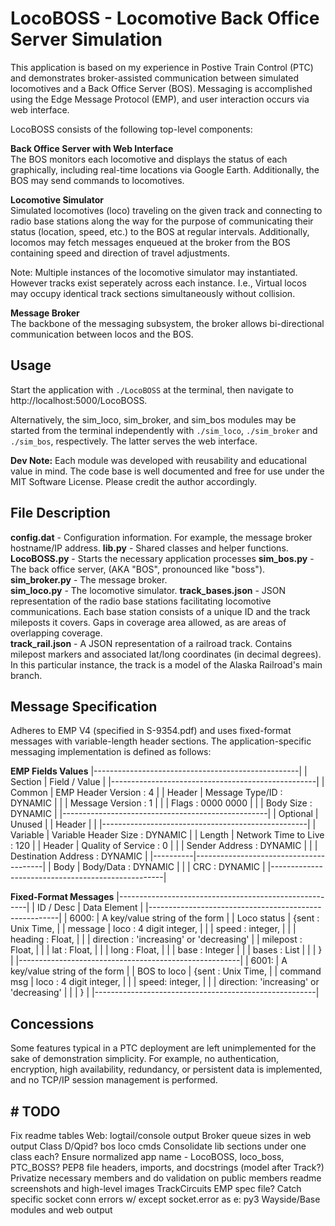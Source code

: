 # LocoBOSS - Locomotive Back Office Server Simulation

This application is based on my experience in Postive Train Control (PTC) and demonstrates broker-assisted communication between simulated locomotives and a Back Office Server (BOS). Messaging is accomplished using the Edge Message Protocol (EMP), and user interaction occurs via web interface.

LocoBOSS consists of the following top-level components:

**Back Office Server with Web Interface**  
The BOS monitors each locomotive and displays the status of each graphically, including real-time locations via Google Earth. Additionally, the BOS may send commands to locomotives.

**Locomotive Simulator**  
Simulated locomotives (loco) traveling on the given track and connecting to radio base stations along the way for the purpose of communicating their status (location, speed, etc.) to the BOS at regular intervals. Additionally, locomos may fetch messages enqueued at the broker from the BOS containing speed and direction of travel adjustments.  
  
Note: Multiple instances of the locomotive simulator may instantiated. However tracks exist seperately across each instance. I.e., Virtual locos may occupy identical track sections simultaneously without collision.

**Message Broker**  
The backbone of the messaging subsystem, the broker allows bi-directional communication between locos and the BOS.

## Usage

Start the application with `./LocoBOSS` at the terminal, then navigate to http://localhost:5000/LocoBOSS.
  
Alternatively, the sim_loco, sim_broker, and sim_bos modules may be started from the terminal independently with `./sim_loco`, `./sim_broker` and `./sim_bos`, respectively. The latter serves the web interface.

**Dev Note:** Each module was developed with reusability and educational value in mind. The code base is well documented and free for use under the MIT Software License. Please credit the author accordingly.

## File Description

**config.dat** - Configuration information. For example, the message broker hostname/IP address.
**lib.py** - Shared classes and helper functions.  
**LocoBOSS.py** - Starts the necessary application processes
**sim_bos.py** - The back office server, (AKA "BOS", pronounced like "boss").  
**sim_broker.py** - The message broker.  
**sim_loco.py** - The locomotive simulator.
**track_bases.json** - JSON representation of the radio base stations facilitating locomotive communications. Each base station consists of a unique ID and the track mileposts it covers. Gaps in coverage area allowed, as are areas of overlapping coverage.  
**track_rail.json** - A JSON representation of a railroad track. Contains milepost markers and associated lat/long coordinates (in decimal degrees). In this particular instance, the track is a model of the Alaska Railroad's main branch.

## Message Specification

Adheres to EMP V4 (specified in S-9354.pdf) and uses fixed-format messages with variable-length header sections. The application-specific messaging implementation is defined as follows:

**EMP Fields Values**
|---------------------------------------------------|
| Section  | Field / Value                          |
|---------------------------------------------------|
| Common   | EMP Header Version    : 4              |
| Header   | Message Type/ID       : DYNAMIC        |
|          | Message Version       : 1              |
|          | Flags                 : 0000 0000      |
|          | Body Size             : DYNAMIC        |
|---------------------------------------------------|
| Optional | Unused                                 |
| Header   |                                        |
|---------------------------------------------------|
| Variable | Variable Header Size  : DYNAMIC        |
| Length   | Network Time to Live  : 120            |
| Header   | Quality of Service    : 0              |
|          | Sender Address        : DYNAMIC        |
|          | Destination Address   : DYNAMIC        |
|----------|----------------------------------------|
| Body     | Body/Data             : DYNAMIC        |
|          | CRC                   : DYNAMIC        |
|---------------------------------------------------|

**Fixed-Format Messages**
|-------------------------------------------------------|
| ID / Desc     | Data Element                          |
|-------------------------------------------------------|
| 6000:         | A key/value string of the form     |
| Loco status   |    {sent          : Unix Time,         |
| message       |     loco          : 4 digit integer,   |
|               |     speed        : integer,   |
|               |     heading        : Float,   |
|               |     direction    : 'increasing' or 'decreasing'
|               |     milepost    : Float,   |
|               |     lat     : Float,           |
|               |     long    : Float,           |
|               |     base : Integer            |
|               |     bases : List           |
|               |    }                                  |
|-------------------------------------------------------|
| 6001:         | A key/value string of the form     |
| BOS to loco   |    {sent    : Unix Time,         |
| command msg   |     loco : 4 digit integer,   |
|               |     speed:      integer,      |
|               |     direction:    'increasing' or 'decreasing'   |
|               |    }                                  |
|-------------------------------------------------------|

## Concessions

Some features typical in a PTC deployment are left unimplemented for the sake of demonstration simplicity. For example, no authentication, encryption, high availability, redundancy, or persistent data is implemented, and no TCP/IP session management is performed.

## # TODO

Fix readme tables
Web: logtail/console output
Broker queue sizes in web output
Class D/Qpid?
bos loco cmds
Consolidate lib sections under one class each?
Ensure normalized app name - LocoBOSS, loco_boss, PTC_BOSS?
PEP8 file headers, imports, and docstrings (model after Track?)
Privatize necessary members and do validation on public members
readme screenshots and high-level images
TrackCircuits
EMP spec file?
Catch specific socket conn errors w/ except socket.error as e:
py3
Wayside/Base modules and web output
